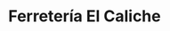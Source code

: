 ---
title: "Ferretería El Caliche"
url: /santo-domingo-oeste/ferreteria-el-caliche-avenida-los-beisbolistas/
shop: Eisenwaren
---